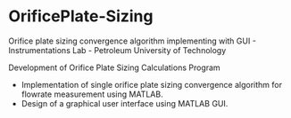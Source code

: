 # OrificePlate-Sizing
Orifice plate sizing convergence algorithm implementing with GUI - Instrumentations Lab - Petroleum University of Technology

 Development of Orifice Plate Sizing Calculations Program
- Implementation of single orifice plate sizing convergence algorithm for flowrate measurement using
MATLAB.
- Design of a graphical user interface using MATLAB GUI.

